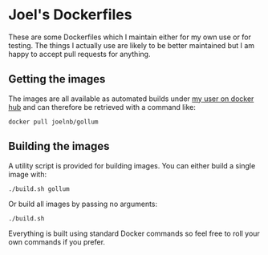 # Joel's Dockerfiles

These are some Dockerfiles which I maintain either for my own use
or for testing. The things I actually use are likely to be better
maintained but I am happy to accept pull requests for anything.

## Getting the images

The images are all available as automated builds under [my user
on docker hub](https://hub.docker.com/u/joelnb/) and can therefore
be retrieved with a command like:

```
docker pull joelnb/gollum
```

## Building the images

A utility script is provided for building images. You can either
build a single image with:

```
./build.sh gollum
```

Or build all images by passing no arguments:

```
./build.sh
```

Everything is built using standard Docker commands so feel free
to roll your own commands if you prefer.
